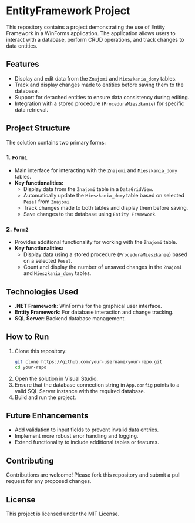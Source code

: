 
# EntityFramework Project

This repository contains a project demonstrating the use of Entity Framework in a WinForms application. The application allows users to interact with a database, perform CRUD operations, and track changes to data entities.

## Features

- Display and edit data from the `Znajomi` and `Mieszkania_domy` tables.
- Track and display changes made to entities before saving them to the database.
- Support for detached entities to ensure data consistency during editing.
- Integration with a stored procedure (`ProceduraMieszkanie`) for specific data retrieval.

## Project Structure

The solution contains two primary forms:

### 1. `Form1`
- Main interface for interacting with the `Znajomi` and `Mieszkania_domy` tables.
- **Key functionalities:**
  - Display data from the `Znajomi` table in a `DataGridView`.
  - Automatically update the `Mieszkania_domy` table based on selected `Pesel` from `Znajomi`.
  - Track changes made to both tables and display them before saving.
  - Save changes to the database using `Entity Framework`.

### 2. `Form2`
- Provides additional functionality for working with the `Znajomi` table.
- **Key functionalities:**
  - Display data using a stored procedure (`ProceduraMieszkanie`) based on a selected `Pesel`.
  - Count and display the number of unsaved changes in the `Znajomi` and `Mieszkania_domy` tables.

## Technologies Used

- **.NET Framework**: WinForms for the graphical user interface.
- **Entity Framework**: For database interaction and change tracking.
- **SQL Server**: Backend database management.

## How to Run

1. Clone this repository:
   ```bash
   git clone https://github.com/your-username/your-repo.git
   cd your-repo
   ```
2. Open the solution in Visual Studio.
3. Ensure that the database connection string in `App.config` points to a valid SQL Server instance with the required database.
4. Build and run the project.

## Future Enhancements

- Add validation to input fields to prevent invalid data entries.
- Implement more robust error handling and logging.
- Extend functionality to include additional tables or features.

## Contributing

Contributions are welcome! Please fork this repository and submit a pull request for any proposed changes.

## License

This project is licensed under the MIT License.
